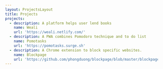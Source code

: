 ```yaml
---
layout: ProjectsLayout
title: Projects
projects:
  - description: A platform helps user lend books
    name: Weali
    url: 'https://weali.netlify.com/'
  - description: A PWA combines Pomodoro technique and to do list
    name: Pomotasks
    url: 'https://pomotasks.surge.sh'
  - description: A Chrome extension to block specific websites.
    name: Blockpage
    url: 'https://github.com/phongduong/blockpage/blob/master/blockpage.crx'
---
```


<pages-Projects />